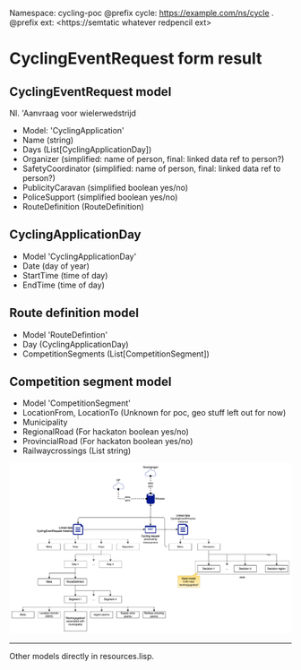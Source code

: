 Namespace: cycling-poc
@prefix cycle: <https://example.com/ns/cycle> .
@prefix ext: <https://semtatic whatever redpencil ext>

# CyclingEventRequest form result

## CyclingEventRequest model

Nl. 'Aanvraag voor wielerwedstrijd

* Model: 'CyclingApplication'
* Name (string)
* Days (List[CyclingApplicationDay])
* Organizer (simplified: name of person, final: linked data ref to person?)
* SafetyCoordinator (simplified: name of person, final: linked data ref to person?)
* PublicityCaravan (simplified boolean yes/no)
* PoliceSupport (simplified boolean yes/no)
* RouteDefinition (RouteDefinition)

## CyclingApplicationDay

* Model 'CyclingApplicationDay'
* Date (day of year)
* StartTime (time of day)
* EndTime (time of day)

## Route definition model

* Model 'RouteDefintion'
* Day (CyclingApplicationDay)
* CompetitionSegments (List[CompetitionSegment])

## Competition segment model

* Model 'CompetitionSegment'
* LocationFrom, LocationTo (Unknown for poc, geo stuff left out for now)
* Municipality
* RegionalRoad (For hackaton boolean yes/no)
* ProvincialRoad (For hackaton boolean yes/no)
* Railwaycrossings (List string)

![Model](models-request-process.png)

---

Other models directly in resources.lisp.


